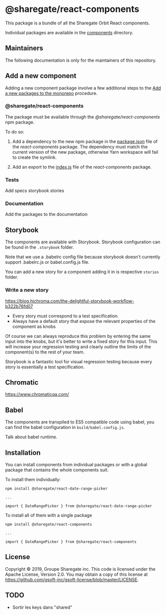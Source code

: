 # @sharegate/react-components

This package is a bundle of all the Sharegate Orbit React components.

Individual packages are available in the [components](/components) directory.

## Maintainers

The following documentation is only for the maintainers of this repository.

## Add a new component

Adding a new component package involve a few additional steps to the [Add a new packages to the monorepo](https://github.com/gsoft-inc/sg-brand#add-a-new-packages-to-the-monorepo) procedure. 

### @sharegate/react-components

The package must be available through the *@sharegate/react-components* npm package.

To do so:

1. Add a dependency to the new npm package in the [package.json](/package.json) file of the *react-components* package. The dependency must match the current version of the new package, otherwise Yarn workspace will fail to create the symlink.

2. Add an export to the [index.js](/src/index.js) file of the *react-components* package.

### Tests

Add specs storybook stories

### Documentation

Add the packages to the documentation

## Storybook

The components are available with Storybook. Storybook configuration can be found in the `.storybook` folder.

Note that we use a .babelrc config file because storybook doesn't currently support .babelrc.js or babel.config.js file.

You can add a new story for a component adding it in is respective `stories` folder.

### Write a new story

https://blog.hichroma.com/the-delightful-storybook-workflow-b322b76fd07

- Every story must correspond to a test specification.
- Always have a default story that expose the relevant properties of the component as knobs

Of course we can always reproduce this problem by entering the same input into the knobs, but it's better to write a fixed story for this input. This will increase your regression testing and clearly outline the limits of the component(s) to the rest of your team.

Storybook is a fantastic tool for visual regression testing because every story is essentially a test specification.

## Chromatic

https://www.chromaticqa.com/

## Babel

The components are transpiled to ES5 compatible code using babel, you can find the babel configuration in `build/babel.config.js`.

Talk about babel runtime.



## Installation

You can install components from individual packages or with a global package that contains the whole components suit.

To install them individually:

```
npm install @sharegate/react-date-range-picker

...

import { DateRangePicker } from @sharegate/react-date-range-picker

```

To install all of them with a single package

```
npm install @sharegate/react-components

...

import { DateRangePicker } from @sharegate/react-components

```

## License

Copyright © 2019, Groupe Sharegate inc. This code is licensed under the Apache License, Version 2.0. You may obtain a copy of this license at https://github.com/gsoft-inc/gsoft-license/blob/master/LICENSE.

## TODO

- Sortir les keys dans "shared"




